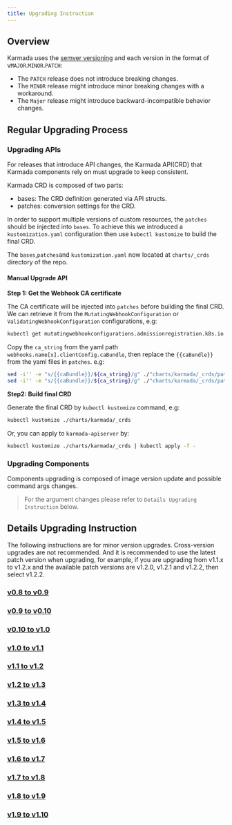 ```yaml
---
title: Upgrading Instruction
---
```


## Overview
Karmada uses the [semver versioning](https://semver.org/) and each version in the format of v`MAJOR`.`MINOR`.`PATCH`:
- The `PATCH` release does not introduce breaking changes.
- The `MINOR` release might introduce minor breaking changes with a workaround.
- The `Major` release might introduce backward-incompatible behavior changes.

## Regular Upgrading Process
### Upgrading APIs
For releases that introduce API changes, the Karmada API(CRD) that Karmada components rely on must upgrade to keep consistent.

Karmada CRD is composed of two parts:
- bases: The CRD definition generated via API structs.
- patches: conversion settings for the CRD.

In order to support multiple versions of custom resources, the `patches` should be injected into `bases`.
To achieve this we introduced a `kustomization.yaml` configuration then use `kubectl kustomize` to build the final CRD.

The `bases`,`patches`and `kustomization.yaml` now located at `charts/_crds` directory of the repo.

#### Manual Upgrade API

**Step 1: Get the Webhook CA certificate**

The CA certificate will be injected into `patches` before building the final CRD.
We can retrieve it from the `MutatingWebhookConfiguration` or `ValidatingWebhookConfiguration` configurations, e.g:
```bash
kubectl get mutatingwebhookconfigurations.admissionregistration.k8s.io mutating-config
```
Copy the `ca_string` from the yaml path `webhooks.name[x].clientConfig.caBundle`, then replace the `{{caBundle}}` from
the yaml files in `patches`. e.g:
```bash
sed -i'' -e "s/{{caBundle}}/${ca_string}/g" ./"charts/karmada/_crds/patches/webhook_in_resourcebindings.yaml"
sed -i'' -e "s/{{caBundle}}/${ca_string}/g" ./"charts/karmada/_crds/patches/webhook_in_clusterresourcebindings.yaml"
```

**Step2: Build final CRD**

Generate the final CRD by `kubectl kustomize` command, e.g:
```bash
kubectl kustomize ./charts/karmada/_crds 
```
Or, you can apply to `karmada-apiserver` by:
```bash
kubectl kustomize ./charts/karmada/_crds | kubectl apply -f -
```

### Upgrading Components
Components upgrading is composed of image version update and possible command args changes.

> For the argument changes please refer to `Details Upgrading Instruction` below.

## Details Upgrading Instruction

The following instructions are for minor version upgrades. Cross-version upgrades are not recommended.
And it is recommended to use the latest patch version when upgrading, for example, if you are upgrading from 
v1.1.x to v1.2.x and the available patch versions are v1.2.0, v1.2.1 and v1.2.2, then select v1.2.2.

### [v0.8 to v0.9](./v0.8-v0.9.md)
### [v0.9 to v0.10](./v0.9-v0.10.md)
### [v0.10 to v1.0](./v0.10-v1.0.md)
### [v1.0 to v1.1](./v1.0-v1.1.md)
### [v1.1 to v1.2](./v1.1-v1.2.md)
### [v1.2 to v1.3](./v1.2-v1.3.md)
### [v1.3 to v1.4](./v1.3-v1.4.md)
### [v1.4 to v1.5](./v1.4-v1.5.md)
### [v1.5 to v1.6](./v1.5-v1.6.md)
### [v1.6 to v1.7](./v1.6-v1.7.md)
### [v1.7 to v1.8](./v1.7-v1.8.md)
### [v1.8 to v1.9](./v1.8-v1.9.md)
### [v1.9 to v1.10](./v1.9-v1.10.md)
